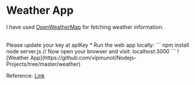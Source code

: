 # Weather App

I have used [OpenWeatherMap](https://openweathermap.org/api) for fetching weather information.

<br/>
Please update your key at apiKey 
* Run the web app locally:
```
npm install
node server.js
// Now open your browser and visit: localhost:3000
```
![Weather App](https://github.com/vipmunot/Nodejs-Projects/tree/master/weather)






Reference: [Link](https://codeburst.io/build-a-simple-weather-app-with-node-js-in-just-16-lines-of-code-32261690901d)
